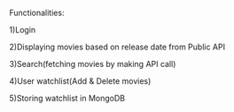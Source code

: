 
Functionalities:

1)Login

2)Displaying movies based on release date from Public API

3)Search(fetching movies by making API call)

4)User watchlist(Add & Delete movies) 

5)Storing watchlist in MongoDB


